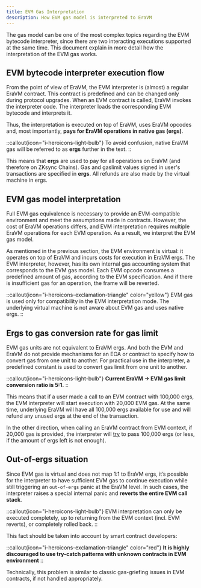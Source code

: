 ```yaml
---
title: EVM Gas Interpretation
description: How EVM gas model is interpreted to EraVM
---
```


The gas model can be one of the most complex topics regarding the EVM bytecode interpreter,
since there are two interacting executions supported at the same time.
This document explain in more detail how the interpretation of the EVM gas works.

## EVM bytecode interpreter execution flow

From the point of view of EraVM, the EVM interpreter is (almost) a regular EraVM contract. This contract is predefined and can be changed only
during protocol upgrades. When an EVM contract is called, EraVM invokes the interpreter code. The interpreter loads the corresponding EVM bytecode
and interprets it.

Thus, the interpretation is executed on top of EraVM, uses EraVM opcodes and, most importantly, **pays for EraVM operations in native gas (ergs)**.

::callout{icon="i-heroicons-light-bulb"}
To avoid confusion, native EraVM gas will be referred to as **ergs** further in the text.
::

This means that **ergs** are used to pay for all operations on EraVM (and therefore on ZKsync Chains). Gas and gaslimit values signed in
user's transactions are specified in **ergs**. All refunds are also made by the virtual machine in ergs.

## EVM gas model interpretation

Full EVM gas equivalence is necessary to provide an EVM-compatible environment and meet the assumptions made in contracts. However, the cost
of EraVM operations differs, and EVM interpretation requires multiple EraVM operations for each EVM operation. As a result, we interpret the EVM gas model.

As mentioned in the previous section, the EVM environment is virtual: it operates on top of EraVM and incurs costs for execution in EraVM ergs.
The EVM interpreter, however, has its own internal gas accounting system that corresponds to the EVM gas model. Each EVM opcode consumes a
predefined amount of gas, according to the EVM specification. And if there is insufficient gas for an operation, the frame will be reverted.

::callout{icon="i-heroicons-exclamation-triangle" color="yellow"}
EVM gas is used only for compatibility in the EVM interpretation mode. The underlying virtual machine is not aware about EVM gas and uses native ergs.
::

## Ergs to gas conversion rate for gas limit

EVM gas units are not equivalent to EraVM ergs. And both the EVM and EraVM do not provide mechanisms for an EOA or contract to specify how to
convert gas from one unit to another. For practical use in the interpreter, a predefined constant is used to convert gas limit from one unit to another.

::callout{icon="i-heroicons-light-bulb"}
**Current EraVM -> EVM gas limit conversion ratio is 5:1.**
::

This means that if a user made a call to an EVM contract with 100,000 ergs, the EVM interpreter will start execution with 20,000 EVM gas.
At the same time, underlying EraVM will have all 100,000 ergs available for use and will refund any unused ergs at the end of the transaction.

In the other direction, when calling an EraVM contract from EVM context, if 20,000 gas is provided, the interpreter will <ins>try</ins> to pass
100,000 ergs (or less, if the amount of ergs left is not enough).

## Out-of-ergs situation

Since EVM gas is virtual and does not map 1:1 to EraVM ergs, it’s possible for the interpreter to have sufficient EVM gas to continue execution
while still triggering an `out-of-ergs` panic at the EraVM level. In such cases, the interpreter raises a special internal panic and **reverts
the entire EVM call stack**.

::callout{icon="i-heroicons-light-bulb"}
EVM interpretation can only be executed completely, up to returning from the EVM context (incl. EVM reverts), or completely rolled back.
::

This fact should be taken into account by smart contract developers:

::callout{icon="i-heroicons-exclamation-triangle" color="red"}
**It is highly discouraged to use try-catch patterns with unknown contracts in EVM environment**
::

Technically, this problem is similar to classic gas-griefing issues in EVM contracts, if not handled appropriately.
